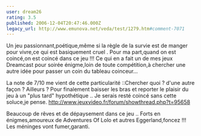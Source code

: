 ```yaml
---
user: dream26
rating: 3.5
published: 2006-12-04T20:47:46.000Z
legacy_url: http://www.emunova.net/veda/test/1279.htm#comment-7071
---
```

Un jeu passionnant,poétique,même si la règle de la survie est de manger pour vivre,ce qui est basiquement cruel .
Pour ma part,quand on est coincé,on est coincé dans ce jeu !!!
Ce qui en a fait un de mes jeux Dreamcast pour soirée énigme,loin de toute compétition,à chercher une autre idée pour passer un coin du tableau coinceur...

La note de 7/10 me vient de cette particularité ::Chercher quoi ? d'une autre façon ? Ailleurs ? Pour finalement baisser les bras et reporter le plaisir du jeu à un "plus tard" hypothétique ..
Je serais resté coincé sans cette soluce,je pense.
http://www.jeuxvideo.fr/forum/showthread.php?t=95658

Beaucoup de rêves et de dépaysement dans ce jeu ..
Forts en énigmes,amoureux de Adventures Of Lolo et autres Eggerland,foncez !!! Les méninges vont fumer,garanti.